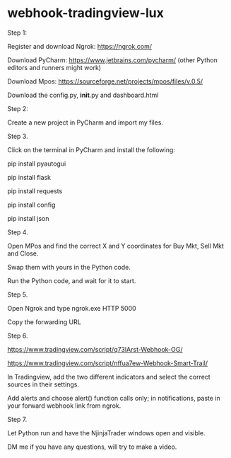 # webhook-tradingview-lux

Step 1:

Register and download Ngrok: https://ngrok.com/

Download PyCharm: https://www.jetbrains.com/pycharm/ (other Python editors and runners might work)

Download Mpos: https://sourceforge.net/projects/mpos/files/v.0.5/

Download the config.py, __init__.py and dashboard.html


Step 2:

Create a new project in PyCharm and import my files.


Step 3.

Click on the terminal in PyCharm and install the following:

pip install pyautogui

pip install flask

pip install requests

pip install config

pip install json



Step 4.

Open MPos and find the correct X and Y coordinates for Buy Mkt, Sell Mkt and Close. 

Swap them with yours in the Python code.

Run the Python code, and wait for it to start. 


Step 5. 

Open Ngrok and type ngrok.exe HTTP 5000

Copy the forwarding URL


Step 6. 

https://www.tradingview.com/script/q73IArst-Webhook-OG/

https://www.tradingview.com/script/nffua7ew-Webhook-Smart-Trail/

In Tradingview, add the two different indicators and select the correct sources in their settings.

Add alerts and choose alert() function calls only; in notifications, paste in your forward webhook link from ngrok.


Step 7.

Let Python run and have the NjinjaTrader windows open and visible.

DM me if you have any questions, will try to make a video. 
